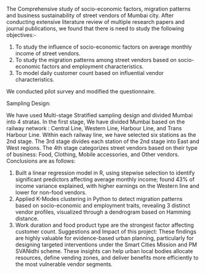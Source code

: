 The Comprehensive study of socio-economic factors, migration patterns and business sustainability of street vendors of Mumbai city.
After conducting extensive literature review of multiple research papers and journal publications, we found that there is need to study the following objectives:-
1.	To study the influence of socio-economic factors on average monthly income of street vendors.
2.	To study the migration patterns among street vendors based on socio-economic factors and employment characteristics.
3.  To model daily customer count based on influential vendor characteristics.

We conducted pilot survey and modified the questionnaire.

Sampling Design:

We have used Multi-stage Stratified sampling design and divided Mumbai into 4 stratas. In the first stage, We have divided Mumbai based on the railway network : Central Line, Western Line, Harbour Line, and Trans Harbour Line. Within each railway line, we have selected six stations as the 2nd stage. The 3rd stage divides each station of the 2nd stage into East and West regions. The 4th stage categorizes street vendors based on their type of business: Food, Clothing, Mobile accessories, and Other vendors.
Conclusions are as follows:
1) Built a linear regression model in R, using stepwise selection to identify significant predictors affecting average monthly income;  found 43% of income variance explained, with higher earnings on the Western line and lower for non-food vendors.
2) Applied K-Modes clustering in Python to detect migration patterns based on socio-economic and employment traits, revealing 3 distinct vendor profiles, visualized through a dendrogram based on Hamming distance.
3) Work duration and food product type are the strongest factor affecting customer count.
Suggestions and Impact of this project:
These  findings are highly valuable for evidence-based urban planning, particularly for designing targeted interventions under the Smart Cities Mission and PM SVANidhi scheme. These insights can help urban local bodies allocate resources, define vending zones, and deliver benefits more efficiently to the most vulnerable vendor segments.
